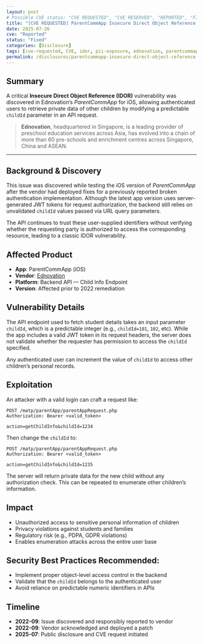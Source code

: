 ```yaml
---
layout: post
# Possible CVE status: "CVE REQUESTED", "CVE RESERVED", "REPORTED", "FIXED", "FIXED – NO CVE", "NO RESPONSE", "UNPATCHED", "CVE-YYYY-NNNNN"
title: "[CVE REQUESTED] ParentCommApp Insecure Direct Object Reference (IDOR)"
date: 2025-07-26
cve: "Reported"
status: "Fixed"
categories: [Disclosure]
tags: [cve-requested, CVE, idor, pii-exposure, ednovation, parentcommapp, vulnerability, ios, api]
permalink: /disclosures/parentcommapp-insecure-direct-object-reference-idor/
---
```


## Summary

A critical **Insecure Direct Object Reference (IDOR)** vulnerability was discovered in Ednovation’s *ParentCommApp* for iOS, allowing authenticated users to retrieve private data of other children by modifying a predictable `childId` parameter in an API request.

> **Ednovation**, headquartered in Singapore, is a leading provider of preschool education services across Asia, has evolved into a chain of more than 60 pre-schools and enrichment centres across Singapore, China and ASEAN.

---

## Background & Discovery

This issue was discovered while testing the iOS version of *ParentCommApp* after the vendor had deployed fixes for a previously reported broken authentication implementation. Although the latest app version uses server-generated JWT tokens for request authorization, the backend still relies on unvalidated `childId` values passed via URL query parameters.

The API continues to trust these user-supplied identifiers without verifying whether the requesting party is authorized to access the corresponding resource, leading to a classic IDOR vulnerability.

## Affected Product

- **App**: ParentCommApp (iOS)
- **Vendor**: [Ednovation](https://ednovation.com)
- **Platform**: Backend API — Child Info Endpoint
- **Version**: Affected prior to 2022 remediation

## Vulnerability Details

The API endpoint used to fetch student details takes an input parameter `childId`, which is a predictable integer (e.g., `childId=101`, `102`, etc). While the app includes a valid JWT token in its request headers, the server does not validate whether the requester has permission to access the `childId` specified.

Any authenticated user can increment the value of `childId` to access other children’s personal records.

## Exploitation

An attacker with a valid login can craft a request like:

```http
POST /matp/parentApp/parentAppRequest.php
Authorization: Bearer <valid_token>

action=getChildInfo&childId=1234
```

Then change the `childId` to:

```http
POST /matp/parentApp/parentAppRequest.php
Authorization: Bearer <valid_token>

action=getChildInfo&childId=1235
```

The server will return private data for the new child without any authorization check. This can be repeated to enumerate other children’s information.

## Impact

- Unauthorized access to sensitive personal information of children
- Privacy violations against students and families
- Regulatory risk (e.g., PDPA, GDPR violations)
- Enables enumeration attacks across the entire user base

## **Security Best Practices Recommended**:

- Implement proper object-level access control in the backend
- Validate that the `childId` belongs to the authenticated user
- Avoid reliance on predictable numeric identifiers in APIs

## Timeline

- **2022-09**: Issue discovered and responsibly reported to vendor  
- **2022-09**: Vendor acknowledged and deployed a patch  
- **2025-07**: Public disclosure and CVE request initiated  